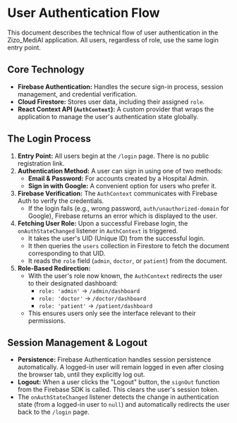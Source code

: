 # User Authentication Flow

This document describes the technical flow of user authentication in the Zizo_MediAI application. All users, regardless of role, use the same login entry point.

## Core Technology

-   **Firebase Authentication:** Handles the secure sign-in process, session management, and credential verification.
-   **Cloud Firestore:** Stores user data, including their assigned `role`.
-   **React Context API (`AuthContext`):** A custom provider that wraps the application to manage the user's authentication state globally.

## The Login Process

1.  **Entry Point:** All users begin at the `/login` page. There is no public registration link.
2.  **Authentication Method:** A user can sign in using one of two methods:
    -   **Email & Password:** For accounts created by a Hospital Admin.
    -   **Sign in with Google:** A convenient option for users who prefer it.
3.  **Firebase Verification:** The `AuthContext` communicates with Firebase Auth to verify the credentials.
    -   If the login fails (e.g., wrong password, `auth/unauthorized-domain` for Google), Firebase returns an error which is displayed to the user.
4.  **Fetching User Role:** Upon a successful Firebase login, the `onAuthStateChanged` listener in `AuthContext` is triggered.
    -   It takes the user's UID (Unique ID) from the successful login.
    -   It then queries the `users` collection in Firestore to fetch the document corresponding to that UID.
    -   It reads the `role` field (`admin`, `doctor`, or `patient`) from the document.
5.  **Role-Based Redirection:**
    -   With the user's role now known, the `AuthContext` redirects the user to their designated dashboard:
        -   `role: 'admin'`   -> `/admin/dashboard`
        -   `role: 'doctor'`  -> `/doctor/dashboard`
        -   `role: 'patient'` -> `/patient/dashboard`
    -   This ensures users only see the interface relevant to their permissions.

## Session Management & Logout

-   **Persistence:** Firebase Authentication handles session persistence automatically. A logged-in user will remain logged in even after closing the browser tab, until they explicitly log out.
-   **Logout:** When a user clicks the "Logout" button, the `signOut` function from the Firebase SDK is called. This clears the user's session token.
-   The `onAuthStateChanged` listener detects the change in authentication state (from a logged-in user to `null`) and automatically redirects the user back to the `/login` page.
